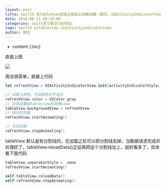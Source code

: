 ```yaml
---
layout: post
title: swift4 在tableView渲染之前加上加载动画（菊花，UIActivityIndicatorView） 
date: 2018-06-11 09:19:00
categories: swift学习笔记(纯代码)
tags: swift4 uitableview uiactivityindicatorview
author: 朋也
---
```


* content
{:toc}

直接上图

![](https://tomoya92.github.io/assets/swift-uitableview-uiactivityindicatorview.gif)




用法很简单，直接上代码

```swift
let refreshView = UIActivityIndicatorView.init(activityIndicatorStyle: .whiteLarge)

// 设置上颜色，不给颜色它不显示
refreshView.color = UIColor.gray
// 将其设置成tableview的背景view
tableView.backgroundView = refreshView
// 启动时加载
refreshView.startAnimating()

// 关闭动画
refreshView.stopAnimating()
```

tableView 默认是有分割线的，在加载之前可以把分割线去掉，当数据请求完成并处理好了，tableView.reloadData()之前再把这个分割线加上，就好看多了，具体看下面代码

```swift
tableView.separatorStyle = .none
refreshView.startAnimating()
```

```swift
self.tableView.reloadData()
self.refreshView.stopAnimating()
```
